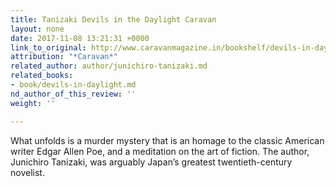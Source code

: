```yaml
---
title: Tanizaki Devils in the Daylight Caravan
layout: none
date: 2017-11-08 13:21:31 +0000
link_to_original: http://www.caravanmagazine.in/bookshelf/devils-in-daylight
attribution: "*Caravan*"
related_author: author/junichiro-tanizaki.md
related_books:
- book/devils-in-daylight.md
nd_author_of_this_review: ''
weight: ''

---
```

What unfolds is a murder mystery that is an homage to the classic American writer Edgar Allen Poe, and a meditation on the art of fiction. The author, Junichiro Tanizaki, was arguably Japan’s greatest twentieth-century novelist.